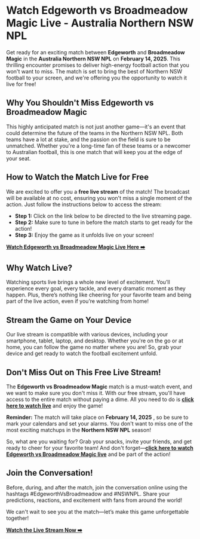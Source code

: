 # Watch Edgeworth vs Broadmeadow Magic Live - Australia Northern NSW NPL

Get ready for an exciting match between **Edgeworth** and **Broadmeadow Magic** in the **Australia Northern NSW NPL** on **February 14, 2025**. This thrilling encounter promises to deliver high-energy football action that you won't want to miss. The match is set to bring the best of Northern NSW football to your screen, and we're offering you the opportunity to watch it live for free!

## Why You Shouldn't Miss Edgeworth vs Broadmeadow Magic

This highly anticipated match is not just another game—it's an event that could determine the future of the teams in the Northern NSW NPL. Both teams have a lot at stake, and the passion on the field is sure to be unmatched. Whether you're a long-time fan of these teams or a newcomer to Australian football, this is one match that will keep you at the edge of your seat.

## How to Watch the Match Live for Free

We are excited to offer you a **free live stream** of the match! The broadcast will be available at no cost, ensuring you won't miss a single moment of the action. Just follow the instructions below to access the stream:

- **Step 1:** Click on the link below to be directed to the live streaming page.
- **Step 2:** Make sure to tune in before the match starts to get ready for the action!
- **Step 3:** Enjoy the game as it unfolds live on your screen!

**[Watch Edgeworth vs Broadmeadow Magic Live Here ➡️](https://tinyurl.com/livestreamfreeo?st=Edgeworth+vs+Broadmeadow+Magic&si=ghc)**

## Why Watch Live?

Watching sports live brings a whole new level of excitement. You’ll experience every goal, every tackle, and every dramatic moment as they happen. Plus, there’s nothing like cheering for your favorite team and being part of the live action, even if you’re watching from home!

## Stream the Game on Your Device

Our live stream is compatible with various devices, including your smartphone, tablet, laptop, and desktop. Whether you're on the go or at home, you can follow the game no matter where you are! So, grab your device and get ready to watch the football excitement unfold.

## Don't Miss Out on This Free Live Stream!

The **Edgeworth vs Broadmeadow Magic** match is a must-watch event, and we want to make sure you don't miss it. With our free stream, you'll have access to the entire match without paying a dime. All you need to do is **[click here to watch live](https://tinyurl.com/livestreamfreeo?st=Edgeworth+vs+Broadmeadow+Magic&si=ghc)** and enjoy the game!

**Reminder:** The match will take place on **February 14, 2025** , so be sure to mark your calendars and set your alarms. You don't want to miss one of the most exciting matchups in the **Northern NSW NPL** season!

So, what are you waiting for? Grab your snacks, invite your friends, and get ready to cheer for your favorite team! And don't forget—**[click here to watch Edgeworth vs Broadmeadow Magic live](https://tinyurl.com/livestreamfreeo?st=Edgeworth+vs+Broadmeadow+Magic&si=ghc)** and be part of the action!

## Join the Conversation!

Before, during, and after the match, join the conversation online using the hashtags #EdgeworthVsBroadmeadow and #NSWNPL. Share your predictions, reactions, and excitement with fans from around the world!

We can't wait to see you at the match—let’s make this game unforgettable together!

**[Watch the Live Stream Now ➡️](https://tinyurl.com/livestreamfreeo?st=Edgeworth+vs+Broadmeadow+Magic&si=ghc)**
